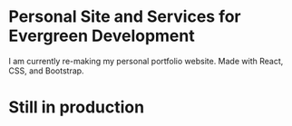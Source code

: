 # Personal Site and Services for Evergreen Development

I am currently re-making my personal portfolio website. Made with React, CSS, and Bootstrap. 

# Still in production
